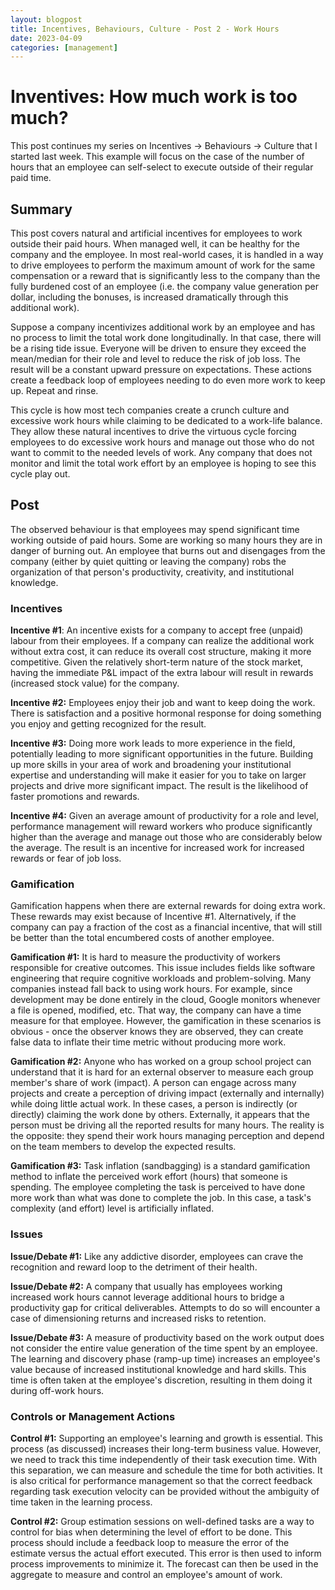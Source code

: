 ```yaml
---
layout: blogpost
title: Incentives, Behaviours, Culture - Post 2 - Work Hours
date: 2023-04-09
categories: [management]
---
```

# Inventives: How much work is too much?

This post continues my series on Incentives -> Behaviours -> Culture that I started last week. This example will focus on the case of the number of hours that an employee can self-select to execute outside of their regular paid time.

## Summary

This post covers natural and artificial incentives for employees to work outside their paid hours. When managed well, it can be healthy for the company and the employee. In most real-world cases, it is handled in a way to drive employees to perform the maximum amount of work for the same compensation or a reward that is significantly less to the company than the fully burdened cost of an employee (i.e. the company value generation per dollar, including the bonuses, is increased dramatically through this additional work).

Suppose a company incentivizes additional work by an employee and has no process to limit the total work done longitudinally. In that case, there will be a rising tide issue. Everyone will be driven to ensure they exceed the mean/median for their role and level to reduce the risk of job loss. The result will be a constant upward pressure on expectations. These actions create a feedback loop of employees needing to do even more work to keep up. Repeat and rinse. 

This cycle is how most tech companies create a crunch culture and excessive work hours while claiming to be dedicated to a work-life balance. They allow these natural incentives to drive the virtuous cycle forcing employees to do excessive work hours and manage out those who do not want to commit to the needed levels of work. Any company that does not monitor and limit the total work effort by an employee is hoping to see this cycle play out.

<!--more-->

## Post

The observed behaviour is that employees may spend significant time working outside of paid hours. Some are working so many hours they are in danger of burning out. An employee that burns out and disengages from the company (either by quiet quitting or leaving the company) robs the organization of that person's productivity, creativity, and institutional knowledge. 

### Incentives

**Incentive #1**: An incentive exists for a company to accept free (unpaid) labour from their employees. If a company can realize the additional work without extra cost, it can reduce its overall cost structure, making it more competitive. Given the relatively short-term nature of the stock market, having the immediate P&L impact of the extra labour will result in rewards (increased stock value) for the company.

**Incentive #2:** Employees enjoy their job and want to keep doing the work. There is satisfaction and a positive hormonal response for doing something you enjoy and getting recognized for the result.

**Incentive #3:** Doing more work leads to more experience in the field, potentially leading to more significant opportunities in the future. Building up more skills in your area of work and broadening your institutional expertise and understanding will make it easier for you to take on larger projects and drive more significant impact. The result is the likelihood of faster promotions and rewards.

**Incentive #4:** Given an average amount of productivity for a role and level, performance management will reward workers who produce significantly higher than the average and manage out those who are considerably below the average. The result is an incentive for increased work for increased rewards or fear of job loss.

### Gamification

Gamification happens when there are external rewards for doing extra work. These rewards may exist because of Incentive #1. Alternatively, if the company can pay a fraction of the cost as a financial incentive, that will still be better than the total encumbered costs of another employee.

**Gamification #1:** It is hard to measure the productivity of workers responsible for creative outcomes. This issue includes fields like software engineering that require cognitive workloads and problem-solving. Many companies instead fall back to using work hours. For example, since development may be done entirely in the cloud, Google monitors whenever a file is opened, modified, etc. That way, the company can have a time measure for that employee. However, the gamification in these scenarios is obvious - once the observer knows they are observed, they can create false data to inflate their time metric without producing more work. 

**Gamification #2:** Anyone who has worked on a group school project can understand that it is hard for an external observer to measure each group member's share of work (impact). A person can engage across many projects and create a perception of driving impact (externally and internally) while doing little actual work. In these cases, a person is indirectly (or directly) claiming the work done by others. Externally, it appears that the person must be driving all the reported results for many hours. The reality is the opposite: they spend their work hours managing perception and depend on the team members to develop the expected results.

**Gamification #3:** Task inflation (sandbagging) is a standard gamification method to inflate the perceived work effort (hours) that someone is spending. The employee completing the task is perceived to have done more work than what was done to complete the job. In this case, a task's complexity (and effort) level is artificially inflated.

### Issues
 
**Issue/Debate #1:** Like any addictive disorder, employees can crave the recognition and reward loop to the detriment of their health. 

**Issue/Debate #2:** A company that usually has employees working increased work hours cannot leverage additional hours to bridge a productivity gap for critical deliverables. Attempts to do so will encounter a case of dimensioning returns and increased risks to retention.

**Issue/Debate #3:** A measure of productivity based on the work output does not consider the entire value generation of the time spent by an employee. The learning and discovery phase (ramp-up time) increases an employee's value because of increased institutional knowledge and hard skills. This time is often taken at the employee's discretion, resulting in them doing it during off-work hours. 

### Controls or Management Actions

**Control #1:** Supporting an employee's learning and growth is essential. This process (as discussed) increases their long-term business value. However, we need to track this time independently of their task execution time. With this separation, we can measure and schedule the time for both activities. It is also critical for performance management so that the correct feedback regarding task execution velocity can be provided without the ambiguity of time taken in the learning process.

**Control #2:** Group estimation sessions on well-defined tasks are a way to control for bias when determining the level of effort to be done. This process should include a feedback loop to measure the error of the estimate versus the actual effort executed. This error is then used to inform process improvements to minimize it. The forecast can then be used in the aggregate to measure and control an employee's amount of work. 








